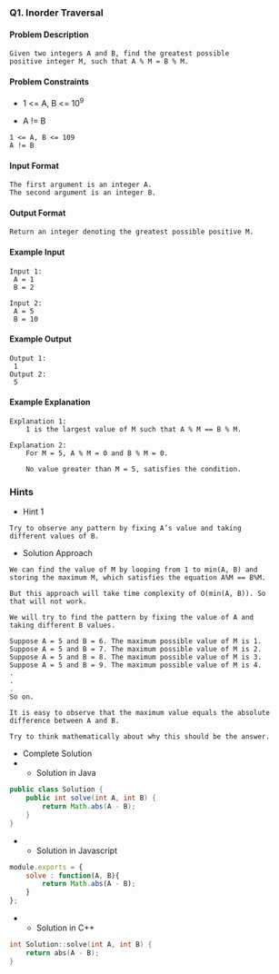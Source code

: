 ### Q1. Inorder Traversal
#### Problem Description
```text
Given two integers A and B, find the greatest possible 
positive integer M, such that A % M = B % M.
```
#### Problem Constraints
* <p>1 &lt;= A, B &lt;= 10<sup>9</sup></p>
* <p>A != B</p>
```text
1 <= A, B <= 109
A != B
```
#### Input Format
```text
The first argument is an integer A.
The second argument is an integer B.
```
#### Output Format
```text
Return an integer denoting the greatest possible positive M.
```
#### Example Input
```text
Input 1:
 A = 1
 B = 2

Input 2:
 A = 5
 B = 10
```
#### Example Output
```text
Output 1:
 1
Output 2:
 5
```
#### Example Explanation
```text
Explanation 1:
    1 is the largest value of M such that A % M == B % M.

Explanation 2:
    For M = 5, A % M = 0 and B % M = 0.

    No value greater than M = 5, satisfies the condition.
```
### Hints
* Hint 1
```text
Try to observe any pattern by fixing A’s value and taking 
different values of B.
```
* Solution Approach
```text
We can find the value of M by looping from 1 to min(A, B) and 
storing the maximum M, which satisfies the equation A%M == B%M.

But this approach will take time complexity of O(min(A, B)). So 
that will not work.

We will try to find the pattern by fixing the value of A and 
taking different B values.

Suppose A = 5 and B = 6. The maximum possible value of M is 1.
Suppose A = 5 and B = 7. The maximum possible value of M is 2.
Suppose A = 5 and B = 8. The maximum possible value of M is 3.
Suppose A = 5 and B = 9. The maximum possible value of M is 4.
.
.
.
So on.

It is easy to observe that the maximum value equals the absolute 
difference between A and B.

Try to think mathematically about why this should be the answer.
```
* Complete Solution
* * Solution in Java
```java
public class Solution {
    public int solve(int A, int B) {
        return Math.abs(A - B);
    }
}
```
* * Solution in Javascript
```javascript
module.exports = { 
	solve : function(A, B){
        return Math.abs(A - B);
	}
};
```
* * Solution in C++
```cpp
int Solution::solve(int A, int B) {
    return abs(A - B);
}
```

